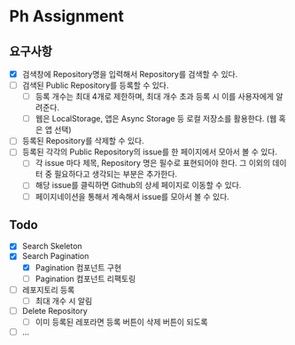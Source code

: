 # Ph Assignment

## 요구사항

- [x] 검색창에 Repository명을 입력해서 Repository를 검색할 수 있다.
- [ ] 검색된 Public Repository를 등록할 수 있다.
  - [ ] 등록 개수는 최대 4개로 제한하며, 최대 개수 초과 등록 시 이를 사용자에게 알려준다.
  - [ ] 웹은 LocalStorage, 앱은 Async Storage 등 로컬 저장소를 활용한다. (웹 혹은 앱 선택)
- [ ] 등록된 Repository를 삭제할 수 있다.
- [ ] 등록된 각각의 Public Repository의 issue를 한 페이지에서 모아서 볼 수 있다.
  - [ ] 각 issue 마다 제목, Repository 명은 필수로 표현되어야 한다. 그 이외의 데이터 중 필요하다고 생각되는 부분은 추가한다.
  - [ ] 해당 issue를 클릭하면 Github의 상세 페이지로 이동할 수 있다.
  - [ ] 페이지네이션을 통해서 계속해서 issue를 모아서 볼 수 있다.

## Todo

- [x] Search Skeleton
- [x] Search Pagination
  - [x] Pagination 컴포넌트 구현
  - [ ] Pagination 컴포넌트 리팩토링
- [ ] 레포지토리 등록
  - [ ] 최대 개수 시 알림
- [ ] Delete Repository
  - [ ] 이미 등록된 레포라면 등록 버튼이 삭제 버튼이 되도록
- [ ] ...
